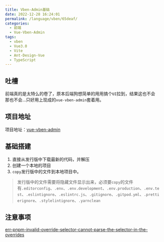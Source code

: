 ```yaml
---
title: Vben-Admin基础
date: 2022-12-28 16:24:01
permalink: /language/vben/65deaf/
categories:
  - 前端
  - Vue-Vben-Admin
tags:
  - vben
  - Vue3.0
  - Vite
  - Ant-Design-Vue
  - TypeScript
---
```


## 吐槽

前端真的是太特么的卷了，原本后端狗想简单的用用搞个`UI`拉到，结果这也不会那也不会...只好用上现成的`vue-vben-admin`套着用。

<!-- more -->

<InArticleAdsense
    data-ad-client="ca-pub-1725717718088510"
    data-ad-slot="7426219401">
</InArticleAdsense>

## 项目地址

项目地址：[vue-vben-admin](https://github.com/vbenjs/vue-vben-admin)

## 基础搭建

1. 直接从发行版中下载最新的代码，并解压
2. 创建一个本地的项目
3. `copy`发行版中的文件到本地项目中。
> 发行版中的文件需要将隐藏文件显示出来，必须要`copy`的文件有`.editorconfig`、`.env`、`.env.development`、`.env.production`、`.env.test`、`.eslintignore`、`.eslintrc.js`、`.gitignore`、`.gitpod.yml`、`.prettierignore`、`.stylelintignore`、`.yarnclean`

## 注意事项

[err-pnpm-invalid-override-selector-cannot-parse-the-selector-in-the-overrides](/front/vue/8aee57/#err-pnpm-invalid-override-selector-cannot-parse-the-selector-in-the-overrides)
